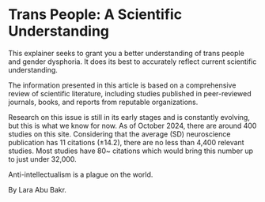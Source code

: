 # Trans People: A Scientific Understanding


This explainer seeks to grant you a better understanding of trans people and gender dysphoria. It does its best to accurately reflect current scientific understanding.

The information presented in this article is based on a comprehensive review of scientific literature, including studies published in peer-reviewed journals, books, and reports from reputable organizations.

Research on this issue is still in its early stages and is constantly evolving, but this is what we know for now. As of October 2024, there are around 400 studies on this site. Considering that the average (SD) neuroscience publication has 11 citations (±14.2), there are no less than 4,400 relevant studies. Most studies have 80~ citations which would bring this number up to just under 32,000.

Anti-intellectualism is a plague on the world.

By Lara Abu Bakr. 
